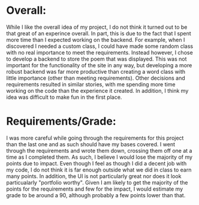 # Overall:
While I like the overall idea of my project, I do not think it turned out to be that great of an experince overall. In part, this is due to the fact that I spent more time than I expected working on the backend. For example, when I discovered I needed a custom class, I could have made some random class with no real importance to meet the requirements. Instead however, I chose to develop a backend to store the poem that was displayed. This was not important for the functionality of the site in any way, but developing a more robust backend was far more productive than creating a word class with little importance (other than meeting requirements). Other decisions and requirements resulted in similar stories, with me spending more time working on the code than the experience it created. In addition, I think my idea was difficult to make fun in the first place.

# Requirements/Grade:
I was more careful while going through the requirements for this project than the last one and as such should have my bases covered. I went through the requirements and wrote them down, crossing them off one at a time as I completed them. As such, I believe I would lose the majority of my points due to impact. Even though I feel as though I did a decent job with my code, I do not think it is far enough outside what we did in class to earn many points. In addition, the UI is not particularly great nor does it look particualarly "portfolio worthy". Given I am likely to get the majority of the points for the requirements and few for the impact, I would estimate my grade to be around a 90, although probably a few points lower than that.
